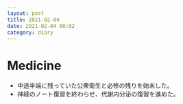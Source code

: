 ```yaml
---
layout: post
title: 2021-02-04
date: 2021-02-04 00:02
category: diary
---
```


# Medicine
- 中途半端に残っていた公衆衛生と必修の残りを始末した。
- 神経のノート復習を終わらせ、代謝内分泌の復習を進めた。